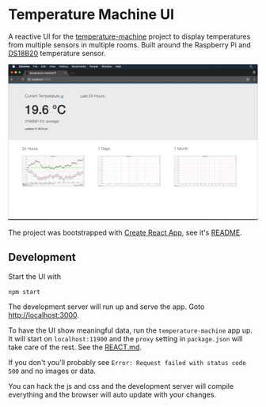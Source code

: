 # Temperature Machine UI

A reactive UI for the [temperature-machine](https://github.com/tobyweston/temperature-machine) project to display temperatures from multiple sensors in multiple rooms. Built around the Raspberry Pi and [DS18B20](https://www.maximintegrated.com/en/products/analog/sensors-and-sensor-interface/DS18B20.html) temperature sensor.

![](ui-wip.gif)

The project was bootstrapped with [Create React App](https://github.com/facebookincubator/create-react-app), see it's [README](REACT.md).

## Development

Start the UI with 

    npm start
    
The development server will run up and serve the app. Goto [http://localhost:3000]([http://localhost:3000]).

To have the UI show meaningful data, run the `temperature-machine` app up. It will start on `localhost:11900` and the `proxy` setting in `package.json` will take care of the rest. See the [REACT.md](https://github.com/tobyweston/temperature-machine-ui/blob/master/REACT.md#proxying-api-requests-in-development).

If you don't you'll probably see `Error: Request failed with status code 500` and no images or data.

You can hack the js and css and the development server will compile everything and the browser will auto update with your changes.
